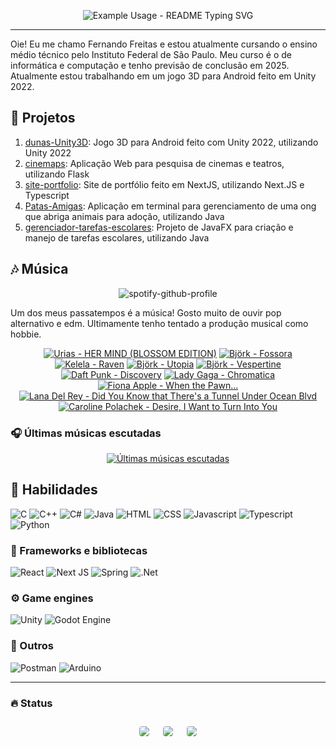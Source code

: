 <p align="center">
  <img src="https://readme-typing-svg.demolab.com/?lines=Bem vindo ao meu perfil!&font=Fira%20Code&center=true&width=380&height=50&duration=4000&pause=1000" alt="Example Usage - README Typing SVG">
</p>

---

Oie! Eu me chamo Fernando Freitas e estou atualmente cursando o ensino médio técnico pelo Instituto Federal de São Paulo. Meu curso é o de informática e computação e tenho previsão de conclusão em 2025. Atualmente estou trabalhando em um jogo 3D para Android feito em Unity 2022.

## 🔭 Projetos

1. [dunas-Unity3D](https://github.com/ferr-ffk/dunas-Unity3D): Jogo 3D para Android feito com Unity 2022, utilizando Unity 2022
2. [cinemaps](https://github.com/ferr-ffk/cinemaps): Aplicação Web para pesquisa de cinemas e teatros, utilizando Flask
3. [site-portfolio](https://github.com/ferr-ffk/site-portfolio): Site de portfólio feito em NextJS, utilizando Next.JS e Typescript
4. [Patas-Amigas](https://github.com/SarahSLG/Patas-Amigas): Aplicação em terminal para gerenciamento de uma ong que abriga animais para adoção, utilizando Java
5. [gerenciador-tarefas-escolares](https://github.com/ferr-ffk/gerenciador-tarefas-escolares): Projeto de JavaFX para criação e manejo de tarefas escolares, utilizando Java


## 🎶 Música

<div align="center">

![spotify-github-profile](https://img.shields.io/endpoint?color=blueviolet&url=https://lastfm-last-played.biancarosa.com.br/glass_nx/latest-song?format=shields.io)

</div>

Um dos meus passatempos é a música! Gosto muito de ouvir pop alternativo e edm. Ultimamente tenho tentado a produção musical como hobbie.

<!-- lastfm -->
<p align="center"><a href="https://www.last.fm/music/Urias/HER+MIND+(BLOSSOM+EDITION)"><img src="https://lastfm.freetls.fastly.net/i/u/64s/fd7b401fcaba15262d336a62790e0baa.jpg" title="Urias - HER MIND (BLOSSOM EDITION)"></a> <a href="https://www.last.fm/music/Bj%C3%B6rk/Fossora"><img src="https://lastfm.freetls.fastly.net/i/u/64s/d8d29ca04e25fc4203534c55c75376fc.jpg" title="Björk - Fossora"></a> <a href="https://www.last.fm/music/Kelela/Raven"><img src="https://lastfm.freetls.fastly.net/i/u/64s/21b87f7dd4ae908bd24bd964645bffa1.jpg" title="Kelela - Raven"></a> <a href="https://www.last.fm/music/Bj%C3%B6rk/Utopia"><img src="https://lastfm.freetls.fastly.net/i/u/64s/8ca740fb5f83ed4878db1fac38f58db9.png" title="Björk - Utopia"></a> <a href="https://www.last.fm/music/Bj%C3%B6rk/Vespertine"><img src="https://lastfm.freetls.fastly.net/i/u/64s/672116cb65de42eface9d5b0b0ddcd74.png" title="Björk - Vespertine"></a> <a href="https://www.last.fm/music/Daft+Punk/Discovery"><img src="https://lastfm.freetls.fastly.net/i/u/64s/1340e9e1082cf0dc748583b7eefce6d5.jpg" title="Daft Punk - Discovery"></a> <a href="https://www.last.fm/music/Lady+Gaga/Chromatica"><img src="https://lastfm.freetls.fastly.net/i/u/64s/8504f8b6a728694e9985169e97c82990.jpg" title="Lady Gaga - Chromatica"></a> <a href="https://www.last.fm/music/Fiona+Apple/When+the+Pawn..."><img src="https://lastfm.freetls.fastly.net/i/u/64s/524044b81c3453396b2a319c1b8f26ca.jpg" title="Fiona Apple - When the Pawn..."></a> <a href="https://www.last.fm/music/Lana+Del+Rey/Did+You+Know+that+There%27s+a+Tunnel+Under+Ocean+Blvd"><img src="https://lastfm.freetls.fastly.net/i/u/64s/d997c7f2b282ddee62c10623a80b752d.png" title="Lana Del Rey - Did You Know that There's a Tunnel Under Ocean Blvd"></a> <a href="https://www.last.fm/music/Caroline+Polachek/Desire,+I+Want+to+Turn+Into+You"><img src="https://lastfm.freetls.fastly.net/i/u/64s/8efbfdc3ffd98d732a93e75aa5a53852.jpg" title="Caroline Polachek - Desire, I Want to Turn Into You"></a> </p>

### 🎧 Últimas músicas escutadas

<div align="center">
   
[![Últimas músicas escutadas](https://lastfm-recently-played.vercel.app/api?user=glass_nx&width=500&loved_style=3&loved=true&show_user=header&footer_style=compact_stats)](last.fm/user/glass_nx)

</div>

## 🏃 Habilidades

![C](https://img.shields.io/badge/-C-A8B9CC?logo=c&logoColor=black&style=for-the-badge)
![C++](https://img.shields.io/badge/C++-00599C?style=flat-square&logo=C%2B%2B&logoColor=white)
![C#](https://img.shields.io/badge/c%23-%23239120.svg?style=for-the-badge&logo=csharp&logoColor=white)
![Java](https://img.shields.io/badge/Java-ED8B00?style=for-the-badge&logo=openjdk&logoColor=white)
![HTML](https://img.shields.io/badge/HTML5-E34F26?style=for-the-badge&logo=html5&logoColor=white)
![CSS](https://img.shields.io/badge/CSS3-1572B6?style=for-the-badge&logo=css3&logoColor=white)
![Javascript](https://img.shields.io/badge/JavaScript-F7DF1E?style=for-the-badge&logo=javascript&logoColor=black)
![Typescript](https://shields.io/badge/TypeScript-3178C6?logo=TypeScript&logoColor=FFF&style=flat-square)
![Python](https://img.shields.io/badge/python-3670A0?style=for-the-badge&logo=python&logoColor=ffdd54)

### 🧰 Frameworks e bibliotecas

![React](https://img.shields.io/badge/react-61DAFB?style=for-the-badge&logo=react&logoColor=white)
![Next JS](https://img.shields.io/badge/Next-black?style=for-the-badge&logo=next.js&logoColor=white)
![Spring](https://img.shields.io/badge/spring-%236DB33F.svg?style=for-the-badge&logo=spring&logoColor=white)
![.Net](https://img.shields.io/badge/.NET-5C2D91?style=for-the-badge&logo=.net&logoColor=white)

### ⚙️ Game engines

![Unity](https://img.shields.io/badge/unity-%23000000.svg?style=for-the-badge&logo=unity&logoColor=white)
![Godot Engine](https://img.shields.io/badge/GODOT-%23FFFFFF.svg?style=for-the-badge&logo=godot-engine)

### 🥇 Outros

![Postman](https://img.shields.io/badge/Postman-F6BB43?style=flat-square&logo=Postman&logoColor=white)
![Arduino](https://img.shields.io/badge/-Arduino-00979D?style=for-the-badge&logo=Arduino&logoColor=white)

---

### :fire: Status
   
<div align="center">
  <div style="display: flex; flex-wrap: wrap; justify-content: center; align-items: center;">
  <img src="https://github-profile-summary-cards.vercel.app/api/cards/profile-details?username=ferr-ffk&show_icons=true&theme=dark" style="border: 1px solid white; border-radius: 5px; margin: 10px;">
  <img src="https://github-profile-summary-cards.vercel.app/api/cards/stats?username=ferr-ffk&show_icons=true&theme=dark" style="border: 1px solid white; border-radius: 5px; margin: 10px;">
  <img src="https://github-profile-summary-cards.vercel.app/api/cards/productive-time?username=ferr-ffk&show_icons=true&theme=dark" style="border: 1px solid white; border-radius: 5px; margin: 10px;">
</div>
